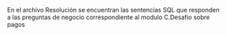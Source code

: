 En el archivo Resolución se encuentran las sentencias SQL que responden a las preguntas de negocio correspondiente al modulo C.Desafio sobre pagos
